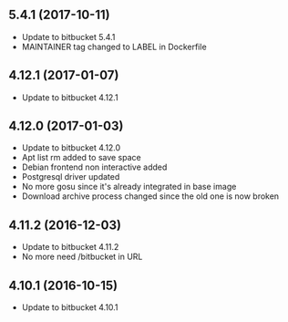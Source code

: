 
## 5.4.1 (2017-10-11)
- Update to bitbucket 5.4.1
- MAINTAINER tag changed to LABEL in Dockerfile

## 4.12.1 (2017-01-07)
- Update to bitbucket 4.12.1

## 4.12.0 (2017-01-03)
- Update to bitbucket 4.12.0
- Apt list rm added to save space
- Debian frontend non interactive added
- Postgresql driver updated
- No more gosu since it's already integrated in base image
- Download archive process changed since the old one is now broken

## 4.11.2 (2016-12-03)
- Update to bitbucket 4.11.2
- No more need /bitbucket in URL

## 4.10.1 (2016-10-15)
- Update to bitbucket 4.10.1

